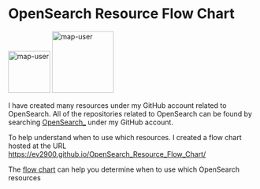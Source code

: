 # OpenSearch Resource Flow Chart

 <img width="85" alt="map-user" src="https://img.shields.io/badge/views-595-green"> <img width="125" alt="map-user" src="https://img.shields.io/badge/unique visits-233-green">

I have created many resources under my GitHub account related to OpenSearch. All of the repositories related to OpenSearch can be found by searching [OpenSearch_](https://github.com/ev2900?tab=repositories&q=OpenSearch_&type=&language=&sort=) under my GitHub account.

To help understand when to use which resources. I created a flow chart hosted at the URL https://ev2900.github.io/OpenSearch_Resource_Flow_Chart/

The [flow chart](https://ev2900.github.io/OpenSearch_Resource_Flow_Chart/) can help you determine when to use which OpenSearch resources
